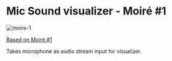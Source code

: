 # Mic Sound visualizer - Moiré #1  

![moire-1](http://imgur.com/st67ZqR.png)

[Based on Moiré #1](https://github.com/hughsk/moire-1)

Takes microphone as audio stream input for visualizer.